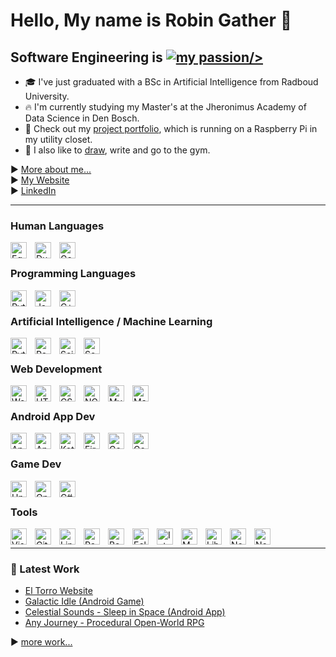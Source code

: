 # Hello, My name is Robin Gather 👀
<link rel="stylesheet" href="https://cdn.jsdelivr.net/gh/devicons/devicon@v2.15.1/devicon.min.css">

## Software Engineering is [![my passion/>]()](http://robingather.com/that-was-a-joke)

- 🎓 I've just graduated with a BSc in Artificial Intelligence from Radboud University.
- 🔥 I'm currently studying my Master's at the Jheronimus Academy of Data Science in Den Bosch.
- 🙌 Check out my [project portfolio](http://robingather.com/work-2), which is running on a Raspberry Pi in my utility closet.
- 🍑 I also like to [draw](http://art.robingather.com), write and go to the gym.

▶ [More about me...](http://robingather.com/about)<br>
▶ [My Website](http://robingather.com)<br>
▶ [LinkedIn](https://linkedin.com/in/robingather)

---

### Human Languages

<img align="left" alt="Egnlish" width="26px" src="https://flagicons.lipis.dev/flags/4x3/gb.svg" style="padding-right:10px;" />
<img align="left" alt="Dutch" width="26px" src="https://flagicons.lipis.dev/flags/4x3/nl.svg" style="padding-right:10px;" />
<img align="left" alt="German" width="26px" src="https://flagicons.lipis.dev/flags/4x3/de.svg" style="padding-right:10px;" />

<br />

### Programming Languages

<img align="left" alt="Python" width="26px" src="https://cdn.jsdelivr.net/gh/devicons/devicon/icons/python/python-original.svg" style="padding-right:10px;" />
<img align="left" alt="Java" width="26px" src="https://cdn.jsdelivr.net/gh/devicons/devicon/icons/java/java-original.svg" style="padding-right:10px;" />
<img align="left" alt="C++" width="26px" src="https://cdn.jsdelivr.net/gh/devicons/devicon/icons/cplusplus/cplusplus-original.svg" style="padding-right:10px;" />

<br />

### Artificial Intelligence / Machine Learning

<img align="left" alt="Pytorch" width="26px" src="https://cdn.jsdelivr.net/gh/devicons/devicon/icons/pytorch/pytorch-original.svg" style="padding-right:10px;" />
<img align="left" alt="Pandas" width="26px" src="https://cdn.jsdelivr.net/gh/devicons/devicon/icons/pandas/pandas-original.svg" style="padding-right:10px;" />
<img align="left" alt="Scikit Learn" width="26px" src="https://seeklogo.com/images/S/scikit-learn-logo-8766D07E2E-seeklogo.com.png" style="padding-right:10px;" />
<img align="left" alt="Seaborn" width="26px" src="https://seeklogo.com/images/S/seaborn-logo-244EB2DEC5-seeklogo.com.png" style="padding-right:10px;" />

<br />

### Web Development
<img align="left" alt="Wordpress" width="26px" src="https://seeklogo.com/images/W/wordpress-icon-logo-45667D3313-seeklogo.com.png" style="padding-right:10px;" />
<img align="left" alt="HTML5" width="26px" src="https://cdn.jsdelivr.net/gh/devicons/devicon/icons/html5/html5-original.svg" style="padding-right:10px;" />
<img align="left" alt="CSS3" width="26px" src="https://cdn.jsdelivr.net/gh/devicons/devicon/icons/css3/css3-original.svg" style="padding-right:10px;" />
<img align="left" alt="NGINX" width="26px" src="https://cdn.jsdelivr.net/gh/devicons/devicon/icons/nginx/nginx-original.svg" style="padding-right:10px;" />
<img align="left" alt="MySQL" width="26px" src="https://cdn.jsdelivr.net/gh/devicons/devicon/icons/mysql/mysql-original.svg" style="padding-right:10px;" />
<img align="left" alt="Mailchimp" width="26px" src="https://seeklogo.com/images/M/mailchimp-logo-3E7CD3DDAA-seeklogo.com.png" style="padding-right:10px;" />

<br />

### Android App Dev
<img align="left" alt="Android" width="26px" src="https://cdn.jsdelivr.net/gh/devicons/devicon/icons/android/android-plain.svg" style="padding-right:10px;" />
<img align="left" alt="Android Studio" width="26px" src="https://seeklogo.com/images/A/android-studio-logo-1EE788C6EC-seeklogo.com.png" style="padding-right:10px;" />
<img align="left" alt="Kotlin" width="26px" src="https://cdn.jsdelivr.net/gh/devicons/devicon/icons/kotlin/kotlin-original.svg" style="padding-right:10px;" />
<img align="left" alt="Firebase" width="26px" src="https://cdn.jsdelivr.net/gh/devicons/devicon/icons/firebase/firebase-plain.svg" style="padding-right:10px;" />
<img align="left" alt="Google Play Console" width="26px" src="https://seeklogo.com/images/G/google-play-logo-C0F8C12322-seeklogo.com.png" style="padding-right:10px;" />
<img align="left" alt="Google Admob" width="26px" src="https://seeklogo.com/images/G/google-admob-logo-09A4DF4C15-seeklogo.com.png" style="padding-right:10px;" />

<br />

### Game Dev
<img align="left" alt="Unity" width="26px" src="https://cdn.jsdelivr.net/gh/devicons/devicon/icons/unity/unity-original.svg" style="padding-right:10px;" />
<img align="left" alt="OpenGL" width="26px" src="https://cdn.jsdelivr.net/gh/devicons/devicon/icons/opengl/opengl-original.svg" style="padding-right:10px;" />
<img align="left" alt="C#" width="26px" src="https://cdn.jsdelivr.net/gh/devicons/devicon/icons/csharp/csharp-original.svg" style="padding-right:10px;" />

<br />

### Tools
<img align="left" alt="Visual Studio Code" width="26px" src="https://cdn.jsdelivr.net/gh/devicons/devicon/icons/vscode/vscode-original.svg" style="padding-right:10px;" />
<img align="left" alt="Git" width="26px" src="https://cdn.jsdelivr.net/gh/devicons/devicon/icons/git/git-original.svg" style="padding-right:10px;" />
<img align="left" alt="Linux" width="26px" src="https://cdn.jsdelivr.net/gh/devicons/devicon/icons/linux/linux-original.svg" style="padding-right:10px;" />
<img align="left" alt="Raspberry Pi" width="26px" src="https://cdn.jsdelivr.net/gh/devicons/devicon/icons/raspberrypi/raspberrypi-original.svg" style="padding-right:10px;" />
<img align="left" alt="Bash" width="26px" src="https://cdn.jsdelivr.net/gh/devicons/devicon/icons/bash/bash-original.svg" style="padding-right:10px;" />
<img align="left" alt="Eclipse" width="26px" src="https://seeklogo.com/images/E/eclipse-logo-85FE4BEA34-seeklogo.com.png" style="padding-right:10px;" />
<img align="left" alt="IntelliJ IDEA" width="26px" src="https://seeklogo.com/images/I/intellij-idea-logo-F0395EF783-seeklogo.com.png" style="padding-right:10px;" />
<img align="left" alt="MATLAB" width="26px" src="https://cdn.jsdelivr.net/gh/devicons/devicon/icons/matlab/matlab-original.svg" style="padding-right:10px;" />
<img align="left" alt="LibreOffice" width="26px" src="https://seeklogo.com/images/L/libreoffice-logo-CBF29DE2BB-seeklogo.com.png" style="padding-right:10px;" />
<img align="left" alt="Notion" width="26px" src="https://seeklogo.com/images/N/notion-app-logo-009B1538E8-seeklogo.com.png" style="padding-right:10px;" />
<img align="left" alt="Notepad++" width="26px" src="https://seeklogo.com/images/N/notepad-logo-DEA8568756-seeklogo.com.png" style="padding-right:10px;" />

<br />

---

### 🌟 Latest Work

- [El Torro Website](http://www.robingather.com/work-2#block-eltorro)
- [Galactic Idle (Android Game)](http://www.robingather.com/work-2#block-galactic-idle)
- [Celestial Sounds - Sleep in Space (Android App)](http://www.robingather.com/work-2#celestial-sounds)
- [Any Journey - Procedural Open-World RPG](http://www.robingather.com/work-2#block-any-journey)

▶ [more work...](http://robingather.com/work-2)



